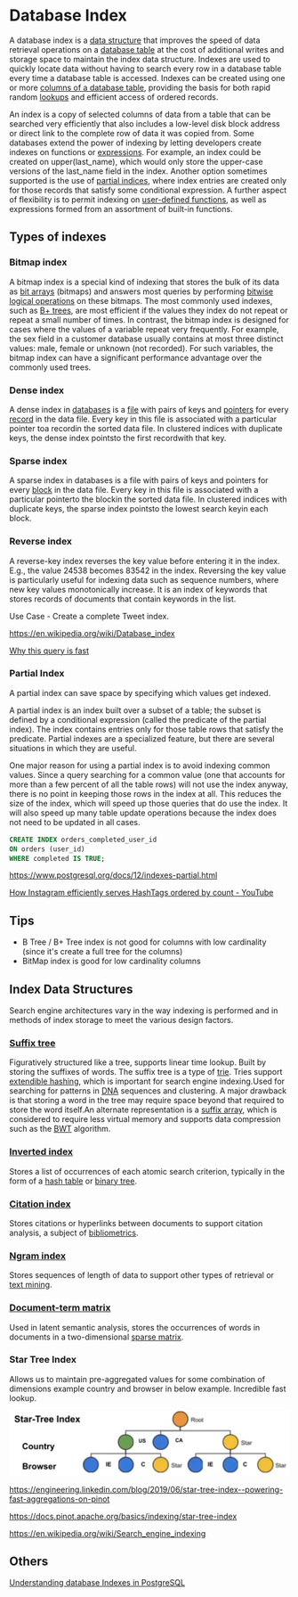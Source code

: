 # Database Index

A database index is a [data structure](https://en.wikipedia.org/wiki/Data_structure) that improves the speed of data retrieval operations on a [database table](https://en.wikipedia.org/wiki/Table_(database)) at the cost of additional writes and storage space to maintain the index data structure. Indexes are used to quickly locate data without having to search every row in a database table every time a database table is accessed. Indexes can be created using one or more [columns of a database table](https://en.wikipedia.org/wiki/Column_(database)), providing the basis for both rapid random [lookups](https://en.wikipedia.org/wiki/Lookup) and efficient access of ordered records.

An index is a copy of selected columns of data from a table that can be searched very efficiently that also includes a low-level disk block address or direct link to the complete row of data it was copied from. Some databases extend the power of indexing by letting developers create indexes on functions or [expressions](https://en.wikipedia.org/wiki/Expression_(programming)). For example, an index could be created on upper(last_name), which would only store the upper-case versions of the last_name field in the index. Another option sometimes supported is the use of [partial indices](https://en.wikipedia.org/wiki/Partial_index), where index entries are created only for those records that satisfy some conditional expression. A further aspect of flexibility is to permit indexing on [user-defined functions](https://en.wikipedia.org/wiki/User-defined_function), as well as expressions formed from an assortment of built-in functions.

## Types of indexes

### Bitmap index

A bitmap index is a special kind of indexing that stores the bulk of its data as [bit arrays](https://en.wikipedia.org/wiki/Bit_array) (bitmaps) and answers most queries by performing [bitwise logical operations](https://en.wikipedia.org/wiki/Bitwise_operation) on these bitmaps. The most commonly used indexes, such as [B+ trees](https://en.wikipedia.org/wiki/B%2B_tree), are most efficient if the values they index do not repeat or repeat a small number of times. In contrast, the bitmap index is designed for cases where the values of a variable repeat very frequently. For example, the sex field in a customer database usually contains at most three distinct values: male, female or unknown (not recorded). For such variables, the bitmap index can have a significant performance advantage over the commonly used trees.

### Dense index

A dense index in [databases](https://en.wikipedia.org/wiki/Database) is a [file](https://en.wikipedia.org/wiki/Computer_file) with pairs of keys and [pointers](https://en.wikipedia.org/wiki/Pointer_(computer_programming)) for every [record](https://en.wikipedia.org/wiki/Record_(computer_science)) in the data file. Every key in this file is associated with a particular pointer toa recordin the sorted data file. In clustered indices with duplicate keys, the dense index pointsto the first recordwith that key.

### Sparse index

A sparse index in databases is a file with pairs of keys and pointers for every [block](https://en.wikipedia.org/wiki/Block_(data_storage)) in the data file. Every key in this file is associated with a particular pointerto the blockin the sorted data file. In clustered indices with duplicate keys, the sparse index pointsto the lowest search keyin each block.

### Reverse index

A reverse-key index reverses the key value before entering it in the index. E.g., the value 24538 becomes 83542 in the index. Reversing the key value is particularly useful for indexing data such as sequence numbers, where new key values monotonically increase.
It is an index of keywords that stores records of documents that contain keywords in the list.

Use Case - Create a complete Tweet index.

<https://en.wikipedia.org/wiki/Database_index>

[Why this query is fast](https://youtu.be/HinCxBt6mNY)

### Partial Index

A partial index can save space by specifying which values get indexed.

A partial index is an index built over a subset of a table; the subset is defined by a conditional expression (called the predicate of the partial index). The index contains entries only for those table rows that satisfy the predicate. Partial indexes are a specialized feature, but there are several situations in which they are useful.

One major reason for using a partial index is to avoid indexing common values. Since a query searching for a common value (one that accounts for more than a few percent of all the table rows) will not use the index anyway, there is no point in keeping those rows in the index at all. This reduces the size of the index, which will speed up those queries that do use the index. It will also speed up many table update operations because the index does not need to be updated in all cases.

```sql
CREATE INDEX orders_completed_user_id
ON orders (user_id)
WHERE completed IS TRUE;
```

<https://www.postgresql.org/docs/12/indexes-partial.html>

[How Instagram efficiently serves HashTags ordered by count - YouTube](https://www.youtube.com/watch?v=CA2_0ZhVW2g&ab_channel=AsliEngineeringbyArpitBhayani)

## Tips

- B Tree / B+ Tree index is not good for columns with low cardinality (since it's create a full tree for the columns)
- BitMap index is good for low cardinality columns

## Index Data Structures

Search engine architectures vary in the way indexing is performed and in methods of index storage to meet the various design factors.

### [Suffix tree](https://en.wikipedia.org/wiki/Suffix_tree)

Figuratively structured like a tree, supports linear time lookup. Built by storing the suffixes of words. The suffix tree is a type of [trie](https://en.wikipedia.org/wiki/Trie). Tries support [extendible hashing](https://en.wikipedia.org/wiki/Extendible_hashing), which is important for search engine indexing.Used for searching for patterns in [DNA](https://en.wikipedia.org/wiki/DNA) sequences and clustering. A major drawback is that storing a word in the tree may require space beyond that required to store the word itself.An alternate representation is a [suffix array](https://en.wikipedia.org/wiki/Suffix_array), which is considered to require less virtual memory and supports data compression such as the [BWT](https://en.wikipedia.org/wiki/Burrows-Wheeler_transform) algorithm.

### [Inverted index](https://en.wikipedia.org/wiki/Inverted_index)

Stores a list of occurrences of each atomic search criterion, typically in the form of a [hash table](https://en.wikipedia.org/wiki/Hash_table) or [binary tree](https://en.wikipedia.org/wiki/Binary_tree).

### [Citation index](https://en.wikipedia.org/wiki/Citation_index)

Stores citations or hyperlinks between documents to support citation analysis, a subject of [bibliometrics](https://en.wikipedia.org/wiki/Bibliometrics).

### [Ngram index](https://en.wikipedia.org/wiki/N-gram)

Stores sequences of length of data to support other types of retrieval or [text mining](https://en.wikipedia.org/wiki/Text_mining).

### [Document-term matrix](https://en.wikipedia.org/wiki/Document-term_matrix)

Used in latent semantic analysis, stores the occurrences of words in documents in a two-dimensional [sparse matrix](https://en.wikipedia.org/wiki/Sparse_matrix).

### Star Tree Index

Allows us to maintain pre-aggregated values for some combination of dimensions example country and browser in below example. Incredible fast lookup.

![image](../../media/Indexing_Database-Index-image1.jpg)

<https://engineering.linkedin.com/blog/2019/06/star-tree-index--powering-fast-aggregations-on-pinot>

<https://docs.pinot.apache.org/basics/indexing/star-tree-index>

<https://en.wikipedia.org/wiki/Search_engine_indexing>

## Others

[Understanding database Indexes in PostgreSQL](https://mastermind.dev/indexes-in-postgresql)
